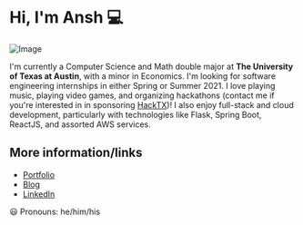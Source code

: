 # Hi, I'm Ansh :computer:

![Image](https://anshjainpublic.s3.us-east-2.amazonaws.com/Banner2.png)

I'm currently a Computer Science and Math double major at **The University of Texas at Austin**, with a minor in Economics. I'm looking for software engineering internships in either Spring or Summer 2021. I love playing music, playing video games, and organizing hackathons (contact me if you're interested in in sponsoring [HackTX](http://freetailhackers.com))! I also enjoy full-stack and cloud development, particularly with technologies like Flask, Spring Boot, ReactJS, and assorted AWS services. 

## More information/links
- [Portfolio](http://gamebot2.com)
- [Blog](https://medium.com/@fuzzydice1232)
- [LinkedIn](http://linkedin.com/in/anshjain-145)

:smiley: Pronouns: he/him/his
